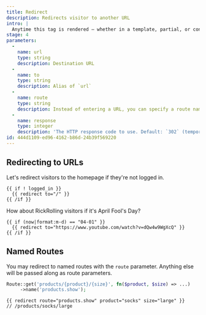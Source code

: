 ```yaml
---
title: Redirect
description: Redirects visitor to another URL
intro: |
  Anytime this tag is rendered — whether in a template, partial, or content, Statamic will redirect the visitor to the specified URL.
stage: 4
parameters:
  -
    name: url
    type: string
    description: Destination URL
  -
    name: to
    type: string
    description: Alias of `url`
  -
    name: route
    type: string
    description: Instead of entering a URL, you can specify a route name. Any other parameters will be passed along as route parameters.
  -
    name: response
    type: integer
    description: 'The HTTP response code to use. Default: `302` (temporary).'
id: 444d1109-ed96-4162-b86d-24b39f569220
---
```

## Redirecting to URLs

Let's redirect visitors to the homepage if they're not logged in.
```
{{ if ! logged_in }}
  {{ redirect to="/" }}
{{ /if }}
```

How about RickRolling visitors if it's April Fool's Day?
```
{{ if (now|format:m-d) == "04-01" }}
  {{ redirect to="https://www.youtube.com/watch?v=dQw4w9WgXcQ" }}
{{ /if }}
```


## Named Routes

You may redirect to named routes with the `route` parameter. Anything else will be passed along as route parameters.

```php
Route::get('products/{product}/{size}', fn($product, $size) => ...)
     ->name('products.show');
```

```
{{ redirect route="products.show" product="socks" size="large" }}
// /products/socks/large
```
